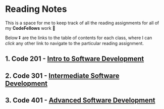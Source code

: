 # Reading Notes

This is a space for me to keep track of all the reading assignments for all of my **CodeFellows** work :raised_hands:

Below :arrow_double_down: are the links to the table of contents for each class, where I can _click_ any other link to navigate to the particular reading assignment.

## 1. Code 201 - [Intro to Software Development](https://github.com/myerstina515/reading-notes/blob/master/201/README.md)

## 2. Code 301 - [Intermediate Software Development](https://github.com/myerstina515/reading-notes/blob/master/301/README.md)

## 3. Code 401 - [Advanced Software Development](https://github.com/myerstina515/reading-notes/blob/master/401/README.md)
